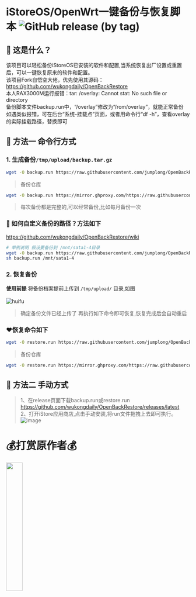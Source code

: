 # iStoreOS/OpenWrt一键备份与恢复脚本 <img alt="GitHub release (by tag)" src="https://img.shields.io/github/downloads/wukongdaily/OpenBackRestore/v1.0/total?label=%E4%B8%8B%E8%BD%BD%E6%AC%A1%E6%95%B0&labelColor=%2332CD32&color=black">
## 🤔 这是什么？

该项目可以轻松备份iStoreOS已安装的软件和配置,当系统恢复出厂设置或重置后，可以一键恢复原来的软件和配置。<br>
该项目Fork自悟空大佬，优先使用其源码：https://github.com/wukongdaily/OpenBackRestore <br>
本人RAX3000M运行报错：tar: /overlay: Cannot stat: No such file or directory <br>
备份脚本文件backup.run中，“/overlay”修改为“/rom/overlay”，就能正常备份 <br>
如遇类似报错，可在后台“系统-挂载点”页面，或者用命令行“df -h”，查看overlay的实际挂载路径，替换即可

## 🚀 方法一 命令行方式

### 1. 生成备份`/tmp/upload/backup.tar.gz`
```bash
wget -O backup.run https://raw.githubusercontent.com/jumplong/OpenBackRestore/master/backup/backup.run && sh backup.run
```
> 备份仓库
```bash 
wget -O backup.run https://mirror.ghproxy.com/https://raw.githubusercontent.com/jumplong/OpenBackRestore/master/backup/backup.run && sh backup.run
```
> 每次备份都是完整的,可以经常备份,比如每月备份一次
### 🤔 如何自定义备份的路径？方法如下
https://github.com/wukongdaily/OpenBackRestore/wiki
```bash
# 举例说明 假设要备份到 /mnt/sata1-4目录
wget -O backup.run https://raw.githubusercontent.com/jumplong/OpenBackRestore/master/backup/backup.run
sh backup.run /mnt/sata1-4
```

### 2. 恢复备份 

**使用前提** 将备份档案提前上传到 `/tmp/upload/` 目录,如图<br><br>![huifu](https://github.com/jumplong/OpenBackRestore/assets/143675923/cd111f10-e6aa-4011-a046-b3004f77c7eb)

> 确定备份文件已经上传了 再执行如下命令即可恢复,恢复完成后会自动重启
### ❤️恢复命令如下

```bash
wget -O restore.run https://raw.githubusercontent.com/jumplong/OpenBackRestore/master/backup/restore.run && sh restore.run
```
> 备份仓库
```bash 
wget -O restore.run https://mirror.ghproxy.com/https://raw.githubusercontent.com/jumplong/OpenBackRestore/master/backup/restore.run && sh restore.run
```


## 🚀 方法二 手动方式

> 1、在release页面下载backup.run或restore.run<br>
https://github.com/wukongdaily/OpenBackRestore/releases/latest <br>
> 2、打开iStore应用商店,点击手动安装,将run文件拖拽上去即可执行。<br>
![image](https://github.com/jumplong/OpenBackRestore/assets/143675923/54fdc034-ed4f-4f81-8aa7-0de556e0c3e2)

# 💰打赏原作者💰
<img src="https://github.com/wukongdaily/tvhelper-docker/assets/143675923/1f92c5ba-1b6b-4967-a1ab-20697159badc" width="30%" />


